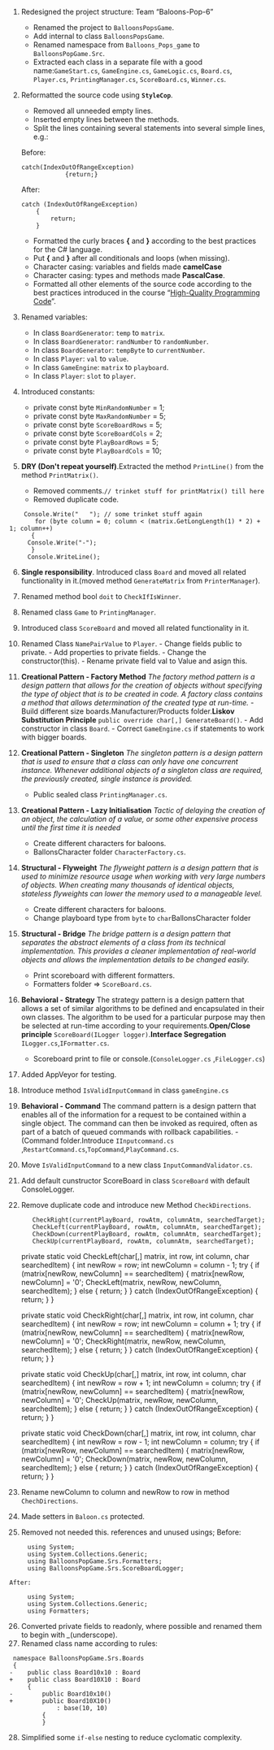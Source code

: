 1.  Redesigned the project structure: Team “Baloons-Pop-6”
	-   Renamed the project to `BalloonsPopsGame`.
	-   Add internal to class `BalloonsPopsGame`.
	-   Renamed namespace from `Balloons_Pops_game` to  `BalloonsPopGame.Src`.
	-   Extracted each class in a separate file with a good name:`GameStart.cs`, `GameEngine.cs`, `GameLogic.cs`, `Board.cs`, `Player.cs`, `PrintingManager.cs`, `ScoreBoard.cs`, `Winner.cs`.
		
2.  Reformatted the source code using **`StyleCop`**.
	-   Removed all unneeded empty lines.
	-   Inserted empty lines between the methods.
	-   Split the lines containing several statements into several simple lines, e.g.:
	
	Before:
	
		catch(IndexOutOfRangeException)
                    {return;} 
		
	After:

		catch (IndexOutOfRangeException)
            {
                return;
            }
	
	-   Formatted the curly braces **{** and **}** according to the best practices for the C\# language.
	-   Put **{** and **}** after all conditionals and loops (when missing).
	-   Character casing: variables and fields made **camelCase**
	-   Character casing: types and methods made **PascalCase**.
	-   Formatted all other elements of the source code according to the best practices introduced in the course “[High-Quality Programming Code](http://telerikacademy.com/Courses/Courses/Details/244)”.

3.  Renamed variables:
	-   In class `BoardGenerator`: `temp` to `matrix`.
	-   In class `BoardGenerator`: `randNumber` to `randomNumber`.
	-   In class `BoardGenerator`: `tempByte` to `currentNumber`.
	-   In class `Player`: `val` to `value`.
	-   In class `GameEngine`: `matrix` to `playboard`.
	-   In class `Player`: `slot` to `player`.

4.  Introduced constants:
	-   private const byte `MinRandomNumber` = 1;
	-   private const byte `MaxRandomNumber` = 5;
	-   private const byte `ScoreBoardRows` = 5;
	-   private const byte `ScoreBoardCols` = 2;
	-   private const byte `PlayBoardRows` = 5;
	-   private const byte `PlayBoardCols` = 10;


5.  **DRY (Don't repeat yourself)**.Extracted the method `PrintLine()` from the method `PrintMatrix()`. 
	- Removed comments.`// trinket stuff for printMatrix() till here`
	- Removed duplicate code.
```
    Console.Write("   "); // some trinket stuff again
       for (byte column = 0; column < (matrix.GetLongLength(1) * 2) + 1; column++)
      {
     Console.Write("-");
      }
     Console.WriteLine();
```
6.  **Single responsibility**. Introduced class `Board` and moved all related functionality in it.(moved method `GenerateMatrix` from `PrinterManager`).
7.  Renamed method bool `doit` to `CheckIfIsWinner`.
8.  Renamed class `Game` to `PrintingManager`.
9.  Introduced class `ScoreBoard` and moved all related functionality in it.
10.  Renamed Class `NamePairValue` to `Player`.
	-   Change fields public to private.
	-   Add properties to private fields.
	-   Change the constructor(this).
	-   Rename private field val to Value and asign this.
	   
11.  **Creational Pattern - Factory Method** *The factory method pattern is a design pattern that allows for the creation of objects without specifying the type of object that is to be created in code. A factory class contains a method that allows determination of the created type at run-time.* 
	- Build different size boards.Manufacturer/Products folder.**Liskov Substitution Principle** `public override char[,] GenerateBoard()`.
	- Add constructor in class `Board`.
	- Correct `GameEngine.cs` if statements to work with bigger boards.

12. **Creational Pattern - Singleton** *The singleton pattern is a design pattern that is used to ensure that a class can only have one concurrent instance. Whenever additional objects of a singleton class are required, the previously created, single instance is provided.*
	- Public sealed class `PrintingManager.cs`.
13. **Creational Pattern - Lazy Initialisation** *Tactic of delaying the creation of an object, the calculation of a value, or some other expensive process until the first time it is needed* 
	- Create different characters for baloons.
	- BallonsCharacter folder `CharacterFactory.cs`.
14. **Structural - Flyweight** *The flyweight pattern is a design pattern that is used to minimize resource usage when working with very large numbers of objects. When creating many thousands of identical objects, stateless flyweights can lower the memory used to a manageable level.*

	- Create different characters for baloons.
	- Change playboard type from `byte` to `char`BallonsCharacter folder
15. **Structural - Bridge** *The bridge pattern is a design pattern that separates the abstract elements of a class from its technical implementation. This provides a cleaner implementation of real-world objects and allows the implementation details to be changed easily.*

	- Print scoreboard with different formatters.
	- Formatters folder => `ScoreBoard.cs`.
16. **Behavioral - Strategy** The strategy pattern is a design pattern that allows a set of similar algorithms to be defined and encapsulated in their own classes. The algorithm to be used for a particular purpose may then be selected at run-time according to your requirements.**Open/Close principle** `ScoreBoard(ILogger logger)`.**Interface Segregation** `ILogger.cs`,`IFormatter.cs`.

	- Scoreboard print to file or console.(`ConsoleLogger.cs` ,`FileLogger.cs`)
17. Added AppVeyor for testing.
18. Introduce method `IsValidInputCommand` in class `gameEngine.cs`
19.  **Behavioral - Command** The command pattern is a design pattern that enables all of the information for a request to be contained within a single object. The command can then be invoked as required, often as part of a batch of queued commands with rollback capabilities.
	- (Command folder.Introduce `IInputcommand.cs` ,`RestartCommand.cs`,`TopCommand`,`PlayCommand.cs`.

20.  Move `IsValidInputCommand` to a new class `InputCommandValidator.cs`.
21.  Add default cunstructor ScoreBoard in class `ScoreBoard` with default ConsoleLogger.
22.  Remove duplicate code and introduce new Method `CheckDirections`.

			CheckRight(currentPlayBoard, rowAtm, columnAtm, searchedTarget);
            CheckLeft(currentPlayBoard, rowAtm, columnAtm, searchedTarget);
            CheckDown(currentPlayBoard, rowAtm, columnAtm, searchedTarget);
            CheckUp(currentPlayBoard, rowAtm, columnAtm, searchedTarget);

        private static void CheckLeft(char[,] matrix, int row, int column, char searchedItem)
        {
            int newRow = row;
            int newColumn = column - 1;
            try
            {
                if (matrix[newRow, newColumn] == searchedItem)
                {
                    matrix[newRow, newColumn] = '0';
                    CheckLeft(matrix, newRow, newColumn, searchedItem);
                }
                else
                {
                    return;
                }
            }
            catch (IndexOutOfRangeException)
            {
                return;
            }
        }

        private static void CheckRight(char[,] matrix, int row, int column, char searchedItem)
        {
            int newRow = row;
            int newColumn = column + 1;
            try
            {
                if (matrix[newRow, newColumn] == searchedItem)
                {
                    matrix[newRow, newColumn] = '0';
                    CheckRight(matrix, newRow, newColumn, searchedItem);
                }
                else
                {
                    return;
                }
            }
            catch (IndexOutOfRangeException)
            {
                return;
            }
        }

        private static void CheckUp(char[,] matrix, int row, int column, char searchedItem)
        {
            int newRow = row + 1;
            int newColumn = column;
            try
            {
                if (matrix[newRow, newColumn] == searchedItem)
                {
                    matrix[newRow, newColumn] = '0';
                    CheckUp(matrix, newRow, newColumn, searchedItem);
                }
                else
                {
                    return;
                }
            }
            catch (IndexOutOfRangeException)
            {
                return;
            }
        }

        private static void CheckDown(char[,] matrix, int row, int column, char searchedItem)
        {
            int newRow = row - 1;
            int newColumn = column;
            try
            {
                if (matrix[newRow, newColumn] == searchedItem)
                {
                    matrix[newRow, newColumn] = '0';
                    CheckDown(matrix, newRow, newColumn, searchedItem);
                }
                else
                {
                    return;
                }
            }
            catch (IndexOutOfRangeException)
            {
                return;
            }
        }

23. Rename newColumn to column and newRow to row in method `ChechDirections`.
24. Made setters in `Baloon.cs` protected.
25. Removed not needed this. references and unused usings;
	Before:
```
     using System;
     using System.Collections.Generic;
     using BalloonsPopGame.Srs.Formatters;
     using BalloonsPopGame.Srs.ScoreBoardLogger;
```
	After:
```
     using System;
     using System.Collections.Generic;   
     using Formatters;
```
26. Converted private fields to readonly, where possible and renamed them to begin with *_*(underscope).
27. Renamed class name according to rules:
```
 namespace BalloonsPopGame.Srs.Boards
 {
-    public class Board10x10 : Board
+    public class Board10X10 : Board
     {
-        public Board10x10()
+        public Board10X10()
             : base(10, 10)
         {
         }
```
28. Simplified some `if-else` nesting to reduce cyclomatic complexity.

